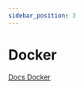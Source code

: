 ```yaml
---
sidebar_position: 3
---
```


# Docker
[Docs Docker](https://devops.cuongit.net/docs/docker/intro)


